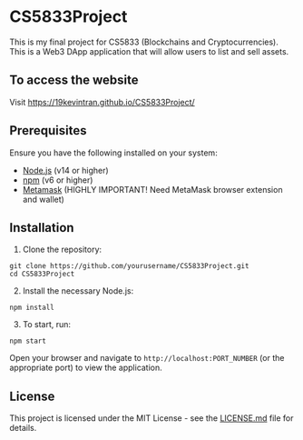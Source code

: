 # CS5833Project

This is my final project for CS5833 (Blockchains and Cryptocurrencies). This is a Web3 DApp application that will allow users to list and sell assets. 

## To access the website

Visit https://19kevintran.github.io/CS5833Project/

## Prerequisites

Ensure you have the following installed on your system:

- [Node.js](https://nodejs.org/) (v14 or higher)
- [npm](https://www.npmjs.com/) (v6 or higher)
- [Metamask](https://metamask.io/download/) (HIGHLY IMPORTANT! Need MetaMask browser extension and wallet)


## Installation

1. Clone the repository:

```
git clone https://github.com/yourusername/CS5833Project.git
cd CS5833Project
```

2. Install the necessary Node.js:

```
npm install
```

3. To start, run:

```
npm start
```

Open your browser and navigate to `http://localhost:PORT_NUMBER` (or the appropriate port) to view the application.

## License

This project is licensed under the MIT License - see the [LICENSE.md](LICENSE.md) file for details.